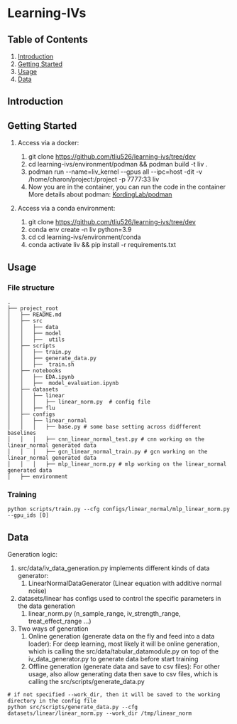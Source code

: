# Learning-IVs

## Table of Contents

1. [Introduction](#introduction)
2. [Getting Started](#getting-started)
3. [Usage](#usage)
4. [Data](#data)

## Introduction


## Getting Started

1. Access via a docker:
   1. git clone https://github.com/tliu526/learning-ivs/tree/dev
   2. cd learning-ivs/environment/podman && podman build -t liv .
   3. podman run --name=liv_kernel --gpus all --ipc=host -dit -v /home/charon/project:/project -p 7777:33 liv
   4. Now you are in the container, you can run the code in the container
   More details about podman: [KordingLab/podman](https://github.com/KordingLab/wiki/tree/master/compute/containers])

2. Access via a conda environment:
   1. git clone https://github.com/tliu526/learning-ivs/tree/dev
   2. conda env create -n liv python=3.9
   3. cd cd learning-ivs/environment/conda
   4. conda activate liv && pip install -r requirements.txt

## Usage
### File structure
```
.
├── project_root
│   ├── README.md
│   ├── src
│   │   ├── data
│   │   ├── model
│   │   ├──  utils
│   ├── scripts
│   │   ├── train.py
│   │   ├── generate_data.py
│   │   ├──  train.sh
│   ├── notebooks
│   │   ├── EDA.ipynb
│   │   ├──  model_evaluation.ipynb
│   ├── datasets
│   │   ├── linear
│   │   │   ├── linear_norm.py  # config file
│   │   ├── flu
│   ├── configs
│   │   ├── linear_normal
│   │   │   ├── base.py # some base setting across didfferent baselines
│   │   │   ├── cnn_linear_normal_test.py # cnn working on the linear_normal generated data
│   │   │   ├── gcn_linear_normal_train.py # gcn working on the linear_normal generated data
│   │   │   ├── mlp_linear_norm.py # mlp working on the linear_normal generated data
│   ├── environment
```

### Training
```
python scripts/train.py --cfg configs/linear_normal/mlp_linear_norm.py --gpu_ids [0]
``` 

## Data
Generation logic:
1. src/data/iv_data_generation.py implements different kinds of data generator:
    1. LinearNormalDataGenerator (Linear equation with additive normal noise)
2. datasets/linear has configs used to control the specific parameters in the data generation
    1. linear_norm.py (n_sample_range, iv_strength_range, treat_effect_range ...)
3. Two ways of generation
   1. Online generation (generate data on the fly and feed into a data loader):
        For deep learning, most likely it will be online generation, which is calling the 
   src/data/tabular_datamodule.py on top of the iv_data_generator.py to generate data before start training
   2. Offline generation (generate data and save to csv files):
        For other usage, also allow generating data then save to csv files, which is calling the src/scripts/generate_data.py

```
# if not specified --work_dir, then it will be saved to the working directory in the config file
python src/scripts/generate_data.py --cfg datasets/linear/linear_norm.py --work_dir /tmp/linear_norm
```

